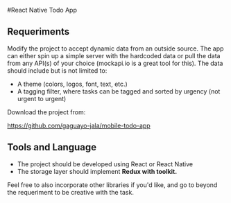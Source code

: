 #React Native Todo App

## Requeriments

Modify the project to accept dynamic data from an outside source. The app can either spin up a
simple server with the hardcoded data or pull the data from any API(s) of your choice
(mockapi.io is a great tool for this). The data should include but is not limited to:

- A theme (colors, logos, font, text, etc.)
- A tagging filter, where tasks can be tagged and sorted by urgency (not urgent to urgent)

Download the project from:

https://github.com/gaguayo-jala/mobile-todo-app

## Tools and Language

- The project should be developed using React or React Native
- The storage layer should implement **Redux with toolkit.**

Feel free to also incorporate other libraries if you'd like, and go to beyond the requeriment to be creative with the task.
